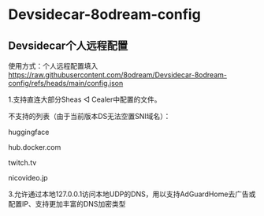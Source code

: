 # Devsidecar-8odream-config
## Devsidecar个人远程配置

使用方式：个人远程配置填入 https://raw.githubusercontent.com/8odream/Devsidecar-8odream-config/refs/heads/main/config.json

1.支持直连大部分Sheas ◁ Cealer中配置的文件。

不支持的列表（由于当前版本DS无法空置SNI域名）：

huggingface

hub.docker.com

twitch.tv

nicovideo.jp

3.允许通过本地127.0.0.1访问本地UDP的DNS，用以支持AdGuardHome去广告或配置IP、支持更加丰富的DNS加密类型
